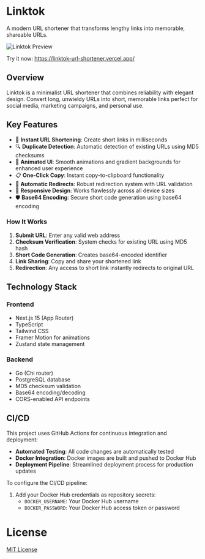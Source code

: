 # Linktok

A modern URL shortener that transforms lengthy links into memorable, shareable URLs.

![Linktok Preview](docs/hero.png)

Try it now: https://linktok-url-shortener.vercel.app/

## Overview

Linktok is a minimalist URL shortener that combines reliability with elegant design. Convert long, unwieldy URLs into short, memorable links perfect for social media, marketing campaigns, and personal use.

## Key Features

- 🔗 **Instant URL Shortening**: Create short links in milliseconds
- 🔍 **Duplicate Detection**: Automatic detection of existing URLs using MD5 checksums
- 🎨 **Animated UI**: Smooth animations and gradient backgrounds for enhanced user experience
- 📋 **One-Click Copy**: Instant copy-to-clipboard functionality
- 🔄 **Automatic Redirects**: Robust redirection system with URL validation
- 📱 **Responsive Design**: Works flawlessly across all device sizes
- 🛡 **Base64 Encoding**: Secure short code generation using base64 encoding

### How It Works

1. **Submit URL**: Enter any valid web address
2. **Checksum Verification**: System checks for existing URL using MD5 hash
3. **Short Code Generation**: Creates base64-encoded identifier
4. **Link Sharing**: Copy and share your shortened link
5. **Redirection**: Any access to short link instantly redirects to original URL

## Technology Stack

### Frontend

- Next.js 15 (App Router)
- TypeScript
- Tailwind CSS
- Framer Motion for animations
- Zustand state management

### Backend

- Go (Chi router)
- PostgreSQL database
- MD5 checksum validation
- Base64 encoding/decoding
- CORS-enabled API endpoints

## CI/CD

This project uses GitHub Actions for continuous integration and deployment:

- **Automated Testing**: All code changes are automatically tested
- **Docker Integration**: Docker images are built and pushed to Docker Hub
- **Deployment Pipeline**: Streamlined deployment process for production updates

To configure the CI/CD pipeline:

1. Add your Docker Hub credentials as repository secrets:
   - `DOCKER_USERNAME`: Your Docker Hub username
   - `DOCKER_PASSWORD`: Your Docker Hub access token or password

# License

[MIT License](LICENSE)
